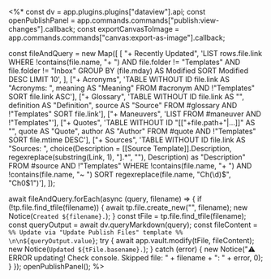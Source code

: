 <%*
const dv = app.plugins.plugins["dataview"].api;
const openPublishPanel = app.commands.commands["publish:view-changes"].callback;
const exportCanvasToImage = app.commands.commands["canvas:export-as-image"].callback;

const fileAndQuery = new Map([
  [
    "+ Recently Updated",
    'LIST rows.file.link WHERE !contains(file.name, "+ ") AND file.folder != "Templates" AND file.folder != "Inbox" GROUP BY (file.mday) AS Modified SORT Modified DESC LIMIT 10',
  ],
  ["+ Acronyms", 'TABLE WITHOUT ID file.link AS "Acronyms: ", meaning AS "Meaning" FROM #acronym AND !"Templates" SORT file.link ASC'],
  ["+ Glossary", 'TABLE WITHOUT ID file.link AS "", definition AS "Definition", source AS "Source" FROM #glossary AND !"Templates" SORT file.link'],
  ["+ Maneuvers", 'LIST FROM #maneuver AND !"Templates"'],
  ["+ Quotes", 'TABLE WITHOUT ID "[["+file.path+"|...]]" AS "", quote AS "Quote", author AS "Author" FROM #quote AND !"Templates" SORT file.mtime DESC'],
  ["+ Sources", 'TABLE WITHOUT ID file.link AS "Sources: ", choice(Description = [[Source Template]].Description, regexreplace(substring(Link, 1), "\].*", ""), Description) as "Description" FROM #source AND !"Templates" WHERE !contains(file.name, "+ ") AND !contains(file.name, "~ ") SORT regexreplace(file.name, "Ch(\d)$", "Ch0$1")'],
]);

await fileAndQuery.forEach(async (query, filename) => {
  if (!tp.file.find_tfile(filename)) {
    await tp.file.create_new("", filename);
    new Notice(`Created ${filename}.`);
  }
  const tFile = tp.file.find_tfile(filename);
  const queryOutput = await dv.queryMarkdown(query);
  const fileContent = `%% Update via "Update Publish Files" template %% \n\n${queryOutput.value}`;
  try {
    await app.vault.modify(tFile, fileContent);
    new Notice(`Updated ${tFile.basename}.`);
  } catch (error) {
    new Notice("⚠️ ERROR updating! Check console. Skipped file: " + filename + ": " + error, 0);
  }
});
openPublishPanel();
%>